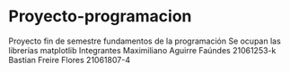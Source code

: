 # Proyecto-programacion
Proyecto fin de semestre fundamentos de la programación 
Se ocupan las librerías
matplotlib
Integrantes
Maximiliano Aguirre Faúndes 21061253-k 
Bastian Freire Flores 21061807-4
